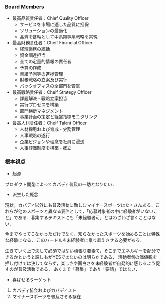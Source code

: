 
<!--
- ?給与管理
- ?勤怠管理
- ?本社設備
- ?営業スタイル
- ?経理部門
- ?ピラミッド体制とアメーバ体制とフラット体制
- ?ミッションユニット
- ?ルーティンワークとプロジェクトワーク
- ?根本視点
-->

### Board Members
- 最高品質責任者：Chief Quality Officer
  - サービスを市場に適した品質に担保
  - ソリューションの最適化
  - 品質を基軸として中長期事業戦略を実現
- 最高財務責任者：Cheif Financial Officer
  - 経理業務の統括
  - 資金調達担当
  - 全ての定量的情報の責任者
  - 予算の作成
  - 業績予測等の進捗管理
  - 財務戦略の立案及び実行
  - バックオフィスの全部門を管掌
- 最高戦略責任者：Cheif Strategy Officer
  - 課題解決・戦略立案担当
  - 実行プロセスを構築
  - 部門横断マネジメント
  - 事業計画の策定と経営指標モニタリング
- 最高人材責任者：Cheif Talent Officer
  - 人材採用および育成・労務管理
  - 人事戦略の遂行
  - 企業ビジョンや理念を社員に浸透
  - 人事評価制度を構築・確立


### 根本視点

- 起源

プロダクト開発によってカバディ普及の一助となりたい．

- 派生した概念

現状，カバディ以外にも普及活動に勤しむマイナースポーツはたくさんある．これらが他のスポーツと異なる要件として，「応募対象者の中に経験者がいないこと」である．募集するテキストにも「未経験者可」とはわざわざ書くことはない．

今までやってこなかっただけでなく，知らなかったスポーツを始めることは特殊な経験になる．
このハードルを未経験者に乗り越えさせる必要がある．

生きていく上で決して必須ではない頑張り要素で，そこまでエネルギーを配分できるかというと誰しもがYESではないのは明らかである．
活動者側の価値観を押し付けては決してならず，楽しさや面白さを未経験者が自発的に感じるよう促すのが普及活動である．
あくまで「募集」であり「要請」ではない．

- 喜ばせるターゲット

1. カバディ協会およびカバディスト
2. マイナースポーツを普及させる存在

